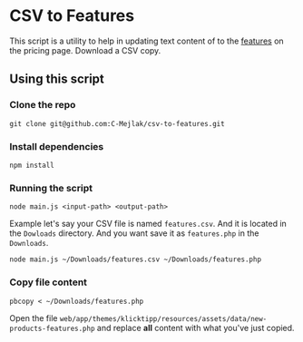 # CSV to Features

This script is a utility to help in updating text content of to the [features](https://docs.google.com/spreadsheets/u/2/d/1vnX5QtyCgLZUGgU-lhkndyBzpuzbzUlOIRq5O26N9MI/edit?gid=1367493046#gid=1367493046) on the pricing page. Download a CSV copy.

## Using this script

### Clone the repo

```shell
git clone git@github.com:C-Mejlak/csv-to-features.git
```

### Install dependencies

```shell
npm install
```

### Running the script

```shell
node main.js <input-path> <output-path>
```

Example let's say your CSV file is named `features.csv`. And it is located in the `Dowloads` directory. And you want save it as `features.php` in the `Downloads`.

```shell
node main.js ~/Downloads/features.csv ~/Downloads/features.php
```

### Copy file content

```shell
pbcopy < ~/Downloads/features.php
```

Open the file `web/app/themes/klicktipp/resources/assets/data/new-products-features.php` and replace **all** content with what you've just copied.

